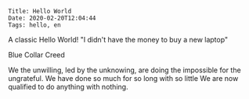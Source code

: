     Title: Hello World
    Date: 2020-02-20T12:04:44
    Tags: hello, en

A classic Hello World!
"I didn't have the money to buy a new laptop"

<!-- more -->

Blue Collar Creed

We the unwilling, led by the unknowing, are doing the impossible for the ungrateful. We have done so much for so long with so little We are now qualified to do anything with nothing.
